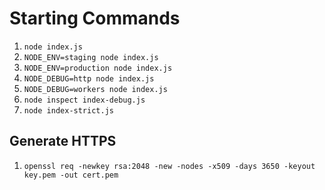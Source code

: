 #  Starting Commands
1. `node index.js`
2. `NODE_ENV=staging node index.js`
3. `NODE_ENV=production node index.js`
4. `NODE_DEBUG=http node index.js`
5. `NODE_DEBUG=workers node index.js`
6. `node inspect index-debug.js`
7. `node index-strict.js`

## Generate HTTPS
1. `openssl req -newkey rsa:2048 -new -nodes -x509 -days 3650 -keyout key.pem -out cert.pem`